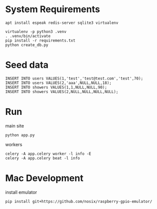 

# System Requirements

`apt install espeak redis-server sqlite3 virtualenv`

```
virtualenv -p python3 .venv
. .venv/bin/activate
pip install -r requirements.txt
python create_db.py
```

# Seed data

```
INSERT INTO users VALUES(1,'test','test@test.com','test',70);
INSERT INTO users VALUES(2,'aaa',NULL,NULL,18);
INSERT INTO showers VALUES(1,1,NULL,NULL,90);
INSERT INTO showers VALUES(2,NULL,NULL,NULL,NULL);
```

# Run

main site

`python app.py`

workers

```
celery -A app.celery worker -l info -E
celery -A app.celery beat -l info
```

# Mac Development

install emulator

`pip install git+https://github.com/nosix/raspberry-gpio-emulator/`

